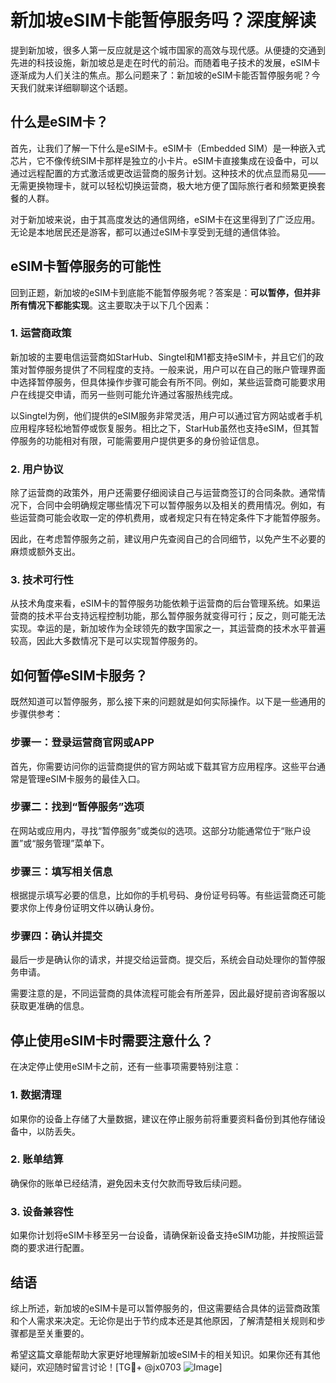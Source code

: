 # 新加坡eSIM卡能暂停服务吗？深度解读

提到新加坡，很多人第一反应就是这个城市国家的高效与现代感。从便捷的交通到先进的科技设施，新加坡总是走在时代的前沿。而随着电子技术的发展，eSIM卡逐渐成为人们关注的焦点。那么问题来了：新加坡的eSIM卡能否暂停服务呢？今天我们就来详细聊聊这个话题。

## 什么是eSIM卡？

首先，让我们了解一下什么是eSIM卡。eSIM卡（Embedded SIM）是一种嵌入式芯片，它不像传统SIM卡那样是独立的小卡片。eSIM卡直接集成在设备中，可以通过远程配置的方式激活或更改运营商的服务计划。这种技术的优点显而易见——无需更换物理卡，就可以轻松切换运营商，极大地方便了国际旅行者和频繁更换套餐的人群。

对于新加坡来说，由于其高度发达的通信网络，eSIM卡在这里得到了广泛应用。无论是本地居民还是游客，都可以通过eSIM卡享受到无缝的通信体验。

## eSIM卡暂停服务的可能性

回到正题，新加坡的eSIM卡到底能不能暂停服务呢？答案是：**可以暂停，但并非所有情况下都能实现**。这主要取决于以下几个因素：

### 1. 运营商政策

新加坡的主要电信运营商如StarHub、Singtel和M1都支持eSIM卡，并且它们的政策对暂停服务提供了不同程度的支持。一般来说，用户可以在自己的账户管理界面中选择暂停服务，但具体操作步骤可能会有所不同。例如，某些运营商可能要求用户在线提交申请，而另一些则可能允许通过客服热线完成。

以Singtel为例，他们提供的eSIM服务非常灵活，用户可以通过官方网站或者手机应用程序轻松地暂停或恢复服务。相比之下，StarHub虽然也支持eSIM，但其暂停服务的功能相对有限，可能需要用户提供更多的身份验证信息。

### 2. 用户协议

除了运营商的政策外，用户还需要仔细阅读自己与运营商签订的合同条款。通常情况下，合同中会明确规定哪些情况下可以暂停服务以及相关的费用情况。例如，有些运营商可能会收取一定的停机费用，或者规定只有在特定条件下才能暂停服务。

因此，在考虑暂停服务之前，建议用户先查阅自己的合同细节，以免产生不必要的麻烦或额外支出。

### 3. 技术可行性

从技术角度来看，eSIM卡的暂停服务功能依赖于运营商的后台管理系统。如果运营商的技术平台支持远程控制功能，那么暂停服务就变得可行；反之，则可能无法实现。幸运的是，新加坡作为全球领先的数字国家之一，其运营商的技术水平普遍较高，因此大多数情况下是可以实现暂停服务的。

## 如何暂停eSIM卡服务？

既然知道可以暂停服务，那么接下来的问题就是如何实际操作。以下是一些通用的步骤供参考：

### 步骤一：登录运营商官网或APP

首先，你需要访问你的运营商提供的官方网站或下载其官方应用程序。这些平台通常是管理eSIM卡服务的最佳入口。

### 步骤二：找到“暂停服务”选项

在网站或应用内，寻找“暂停服务”或类似的选项。这部分功能通常位于“账户设置”或“服务管理”菜单下。

### 步骤三：填写相关信息

根据提示填写必要的信息，比如你的手机号码、身份证号码等。有些运营商还可能要求你上传身份证明文件以确认身份。

### 步骤四：确认并提交

最后一步是确认你的请求，并提交给运营商。提交后，系统会自动处理你的暂停服务申请。

需要注意的是，不同运营商的具体流程可能会有所差异，因此最好提前咨询客服以获取更准确的信息。

## 停止使用eSIM卡时需要注意什么？

在决定停止使用eSIM卡之前，还有一些事项需要特别注意：

### 1. 数据清理

如果你的设备上存储了大量数据，建议在停止服务前将重要资料备份到其他存储设备中，以防丢失。

### 2. 账单结算

确保你的账单已经结清，避免因未支付欠款而导致后续问题。

### 3. 设备兼容性

如果你计划将eSIM卡移至另一台设备，请确保新设备支持eSIM功能，并按照运营商的要求进行配置。

## 结语

综上所述，新加坡的eSIM卡是可以暂停服务的，但这需要结合具体的运营商政策和个人需求来决定。无论你是出于节约成本还是其他原因，了解清楚相关规则和步骤都是至关重要的。

希望这篇文章能帮助大家更好地理解新加坡eSIM卡的相关知识。如果你还有其他疑问，欢迎随时留言讨论！[TG💪+ @jx0703 ![Image](https://github.com/user-attachments/assets/dbca1d08-cadb-493c-b0ec-ad6f7a83f270)]